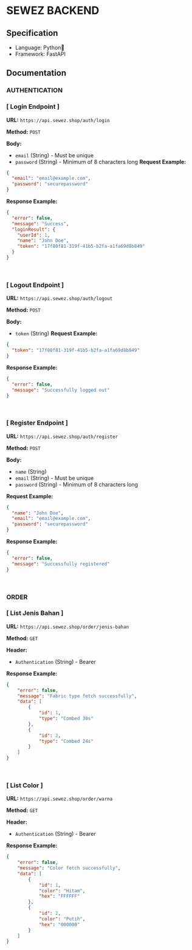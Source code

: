 # SEWEZ BACKEND

## Specification

- Language: Python🐍
- Framework: FastAPI

## Documentation

### AUTHENTICATION

### [ Login Endpoint ]

**URL:** `https://api.sewez.shop/auth/login`

**Method:** `POST`

**Body:**

- `email` (String) - Must be unique
- `password` (String) - Minimum of 8 characters long
  **Request Example:**

```json
{
  "email": "email@example.com",
  "password": "securepassword"
}
```

**Response Example:**

```json
{
  "error": false,
  "message": "Success",
  "loginResult": {
    "userId": 1,
    "name": "John Doe",
    "token": "17f80f81-319f-41b5-b2fa-a1fa69d8b849"
  }
}
```

<br>

### [ Logout Endpoint ]

**URL:** `https://api.sewez.shop/auth/logout`

**Method:** `POST`

**Body:**

- `token` (String)
  **Request Example:**

```json
{
  "token": "17f80f81-319f-41b5-b2fa-a1fa69d8b849"
}
```

**Response Example:**

```json
{
  "error": false,
  "message": "Successfully logged out"
}
```

<br>

### [ Register Endpoint ]

**URL:** `https://api.sewez.shop/auth/register`

**Method:** `POST`

**Body:**

- `name` (String)
- `email` (String) - Must be unique
- `password` (String) - Minimum of 8 characters long

**Request Example:**

```json
{
  "name": "John Doe",
  "email": "email@example.com",
  "password": "securepassword"
}
```

**Response Example:**

```json
{
  "error": false,
  "message": "Successfully registered"
}
```
<br>

### ORDER

### [ List Jenis Bahan ]

**URL:** `https://api.sewez.shop/order/jenis-bahan`

**Method:** `GET`

**Header:**

- `Authentication` (String) - Bearer

**Response Example:**

```json
{
    "error": false,
    "message": "Fabric type fetch successfully",
    "data": [
        {
            "id": 1,
            "type": "Combed 30s"
        },
        {
            "id": 2,
            "type": "Combed 24s"
        }
    ]
}
```

<br>

### [ List Color ]

**URL:** `https://api.sewez.shop/order/warna`

**Method:** `GET`

**Header:**

- `Authentication` (String) - Bearer

**Response Example:**

```json
{
    "error": false,
    "message": "Color fetch successfully",
    "data": [
        {
            "id": 1,
            "color": "Hitam",
            "hex": "FFFFFF"
        },
        {
            "id": 2,
            "color": "Putih",
            "hex": "000000"
        }
    ]
}
```

<br>